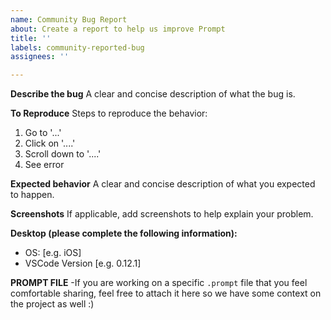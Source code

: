 ```yaml
---
name: Community Bug Report
about: Create a report to help us improve Prompt
title: ''
labels: community-reported-bug
assignees: ''

---
```


**Describe the bug**
A clear and concise description of what the bug is.

**To Reproduce**
Steps to reproduce the behavior:
1. Go to '...'
2. Click on '....'
3. Scroll down to '....'
4. See error

**Expected behavior**
A clear and concise description of what you expected to happen.

**Screenshots**
If applicable, add screenshots to help explain your problem.

**Desktop (please complete the following information):**
 - OS: [e.g. iOS]
 - VSCode Version [e.g. 0.12.1]


**PROMPT FILE**
-If you are working on a specific `.prompt` file that you feel comfortable sharing, feel free to attach it here so we have some context on the project as well :)
